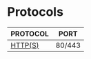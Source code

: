 # Protocols

| **PROTOCOL**                | **PORT** |
| --------------------------- | -------- |
| [HTTP(S)](HTTP(S)/index.md) | 80/443   |

